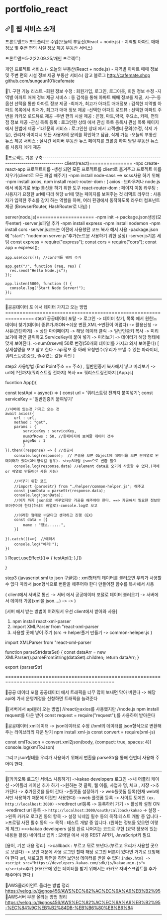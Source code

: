 # portfolio_react


<h2 tabindex="-1" dir="auto"><a id="user-content--웹-서비스-소개" class="anchor" aria-hidden="true" tabindex="-1" href="#-웹-서비스-소개"><svg class="octicon octicon-link" viewBox="0 0 16 16" version="1.1" width="16" height="16" aria-hidden="true"><path d="m7.775 3.275 1.25-1.25a3.5 3.5 0 1 1 4.95 4.95l-2.5 2.5a3.5 3.5 0 0 1-4.95 0 .751.751 0 0 1 .018-1.042.751.751 0 0 1 1.042-.018 1.998 1.998 0 0 0 2.83 0l2.5-2.5a2.002 2.002 0 0 0-2.83-2.83l-1.25 1.25a.751.751 0 0 1-1.042-.018.751.751 0 0 1-.018-1.042Zm-4.69 9.64a1.998 1.998 0 0 0 2.83 0l1.25-1.25a.751.751 0 0 1 1.042.018.751.751 0 0 1 .018 1.042l-1.25 1.25a3.5 3.5 0 1 1-4.95-4.95l2.5-2.5a3.5 3.5 0 0 1 4.95 0 .751.751 0 0 1-.018 1.042.751.751 0 0 1-1.042.018 1.998 1.998 0 0 0-2.83 0l-2.5 2.5a1.998 1.998 0 0 0 0 2.83Z"></path></svg></a>💁 웹 서비스 소개</h2>
<div>
	
</div>














프론트앤드5 포토폴리오 수업(오늘의 부동산(React + node.js) - 지역별 아파트 매매 정보 및 주변 편의 시설 정보 제공 부동산 서비스)


프론트앤드5-2(22.09.25/개인 프로젝트)

개인 프로젝트 서비스
(- 오늘의 부동산(React + node.js) - 지역별 아파트 매매 정보 및 주변 편의 시설 정보 제공 부동산 서비스)
참고 블로그
http://cafemate.shop
github.com/sungeun101/cafemate

📌1. 구현 기능 리스트
-회원 정보 수정 : 회원가입, 로그인, 로그아웃, 회원 정보 수정
-지역별 아파트 매매 정보 제공 서비스 : 동 검색을 통해 아파트 매매 정보를 제공, 시-구-동 옵션 선택을 통한 아파트 정보 제공
-최저가, 최고가 아파트 매매정보 : 검색한 지역별 아파트 목록에서 최저가, 최고가 매매 정보 제공
-선택한 아파트 로드뷰 : 선택한 아파트 주변을 카카오 로드뷰로 제공 
-주변 편의 시설 제공 : 은행, 마트,약국, 주요소, 카페, 편의점 정보 제공
-관심 목록 등록 : 로그인한 상태 에서 관심 목록 등록시 관심 목록 페이지 에서 한법에 제공
-1대1문의 서비스 : 로그인한 상태 에서 고객센터 문의(수정, 삭제 가능), 관리자 아이디시 모든 사용자의 문의를 확인하고 담급, 삭제 가능
-오늘의 부통산 뉴스 제공 서비스 : 실시간 네이버 부동산 뉴스 페이지를 크롤링 하여 당일 부동산 뉴스를 사용자 에게 제공


📌프로젝트 기본 구축----------------------------------------------------------------------------------------
client(react)===============
-npx create-react-app 프로젝트이름
-생성 되면 모든 프로젝트를 client로 옮겨주고 프로젝트 이름 지우기(client로 모든 파일 빼주기)
-npm install node-sass ==> scss사용 하기 위해
-npm install axios, npm install react-router-dom : 
(
axios : 브라우저나 node.js에서 비동기로 http 통신을 하기 위한 도구
react-router-dom : 페이지 이동
라우팅 : 사용자가 요청한 url에 따라 해당 url에 맞는 페이지를 보여주는 것
리액트 라우터 : 사용자가 입력한 주소를 감지 하는 역할을 하며, 여러 환경에서 동작하도록 라우터 컴포넌트 제공
(BrowserRouter, HashRouter로 나뉨)
)

server(node.js)====================
-npm init -> package.json생성(모두enter)
-server.js파일 추가
-npm install express
-npm install nodemon
-npm install cors
-server.js코드는 이전에 사용했던 코드 복사 해서 사용
-package.json에 "start": "nodemon server.js"추가(노드문 사용하기 위한 설정)
-server.js기본 세팅
	const express = require("express");
	const cors = require("cors");
	const app = express();

	app.use(cors()); //cors미들 웨이 추가

	app.get("/", function (req, res) {
	  res.send("Hello Node.js");
	});

	app.listen(5000, function () {
	  console.log("Start Node Server!");
	});

------------------------------------------------------------------------------------------------------------------



📌공공데이터 포 에서 데이터 가지고 오는 방법================================================================
step1
공공테이터 포탈 -> 로그인 -> 데이터 찾기, 목록 에서 원한느 데이터 찾기(데이터 종류가JSON->쉬운 변환,XML->변환이 어렵다)
-> 활용신청 -> 사유(간단하게) -> 상단 마이페이지 -> 해당 데이터 클릭 -> 일반인증키 복사 -> 미리보기에 확인 클릭하고 ServiceKey에 붙여 넣기
-> 미리보기 -> 데이터가 해당 형태에 맞게 보여진다.
->numOrsev에 50로 변경(50개의 데이터를 가지고 와서 보여준다)
[ 상세설명을 보고 참고 한다 - api정보 중 아래 요청변수(우리가 보낼 수 있는 파라미터, 쿼리스트링)중요, 줄수있는 값들 확인 ]


step2 사용방법 (End Point주소 == 주소) , 일반인증키 복사해서 넣고 미리보기 -> url에 ?전까지(쿼리스트링 전까지) 복사 == 쿼리스트링전까지
[App.js]

fucntion App(){

const testApi = async() => {
	const url = '쿼리스트링 전까지 붙여넣기';
	const serviceKey = '일반인증키 붙여넣기'

	//서버에 있는것 가지고 오는 것
	await axios({
		url : url,
		method : "get",
		params : {
			serviceKey : serviceKey,
			numOfRows : 50, //한페이지에 보여줄 데이터 갯수
			pageNo : 1
			}
	}).then((response) => { //성공시
		console.log(response);  // 콘솔을 보면 Object에 데이터를 보면 문자열로 된 데이터가 있다(XML형식일 경우). step3처럼 json으로 변환 필요
		console.log(response.data) //element data로 오기에 사용할 수 없다.(객체 or 배열로 만들어야 사용 가능)
		
		//바꾸기 위한 코드
		//import {parseStr} from "./helper/common-helper.js"; 해주고
		const jsonData = parseStr(response.data);
		console.log(jsonData);	
		//여기 까지 json으로 바꾸었지만 가공을 해주어야 한다. ==> 가공해서 필요한 정보만 모아주어야 한다(하나의 배열로)-console.log로 보고
		
		//이러한 형태로 바꾼다고 생각하고 진행 (EX)
		const data = [{
			name : "정보......",
		}] 

	}).catch(()=>{  //에러시
		console.log("에러!");
	})
}
React.useEffect(()=> {
	testApi();
},[])



}


step3 (javascript sml to json 구글링) : xml형태의 데이터를 불러오면 우리가 사용할 수 없다 따라서 json형식으로 변환을 해주어야 한다
만들어진 함수를 복사해서 사용

(
client에서 서버로 통신 -> 서버 에서 공공데이터 포털로 데이터 불러오기 -> 서버에서 데이터 가공(xml을 json....) -> 
->
)

[서버 에서 받는 방법이 어려워서 우선 client에서 받아와 사용]
1. npm install react-xml-parser
2. import XMLParser from "react-xml-parser
3. 사용할 곳에 넣어 주기 (src -> helper폴거 만들기 -> common-heleper.js )

import XMLParser from "react-xml-parser

function parseStr(dataSet) {
  const dataArr = new XMLParser().parseFromString(dataSet).children;
  return dataArr;
}

export {parserStr}

============================================================================================

📌공공 데이터 포털
공공데이터 에서 트래픽을 너무 많이 보내면 막아 버린다 -> 해당 api에 가서 운영계정을 신청하면 트래픽을 늘려준다


📌[서버에서 api불러 오는 방법]
 //react는axios를 사용했지만
  //node.js npm install request를 다운 받아 const request = require("request");를 사용하여 받아온다

📌공공데이터 xml데이터 -> json데이터로 수정
//xml의 데이터를 json형식으로 변환해주는 라이브러리 다운 받기
npm install xml-js
const convert = require(xml-js)

const xmlToJson = convert.xml2json(body, {compact: true, spaces: 4})
console.log(xmlToJson)

그리고 json형태를 우리가 사용하기 위해서 변환을  parseStr을  통해 한번더 사용해 주어야 한다.

----


📌[카카오톡 로그인 서비스 사용하기]
->kakao developers 로그인
->내 어플리 케이션
->어플리 케이션 추가 하기
->원하는 것 클릭,  웹 이름, 사업자 명, 체크 , 저장
->추가된다 -> 추가된것을 들어 간다
->플랫폼 설정하기 -> web플랫폼 등록(현재 web에서만 사용하기 때문에 이것만 사용한다)
->web 플랫폼 등록 -> 사이트 도메인 `(ex. http://localhost:3000)`
->redirect url등록 -> 등록하러 가기 -> 활성화 설정 ON
->redirect url 등록 -> `http://localhost:3000/oauth/callback/kakao` -> 설정
->왼쪽 카카오 로그인 동의 항목 -> 설정 닉네임 필수 동의  목적:테스트 개발 중 입니다
->프로필 사진 필수 동의 -> 목적 : 테스트 개발 중 입니다. (원하는 정보들 있으면 이렇게 체크)
==>kakao developers 설정 완료 나머지는 코드로 구현
(요약 정보에 있는 내용들 활용)
네이티브 앱키 : 모바일 에서 사용
REST API키, JavaScript키 필요

[용어, 기본 내용 정리]:
->callback : 부르고 뒤로 보낸다.(부르고 우리가 사용할 곳으로 보낸다) -> 보안 때문에 사용
로그인 할때 해당 로그인 버튼이 있다면 거기로 요청해야 한다 url, 새로고침 하면을 하면 보안상 데이터를 받을 수 없다
`index.html -> <script src="https://developers.kakao.com/sdk/js/kakao.min.js"></script>`추가 (카카오에 있는 데이터를 받기 위해서는 카카오 자바스크립트를 추가 해주어야 한다.)
 
📌AWS클라이언트 올리는 방법 정리  https://velog.io/@gnos456/AWS%EC%82%AC%EC%9A%A9%EB%B2%95  <br>
📌AWS서버 부분 올리는 방법 정리 https://velog.io/@gnos456/AWS%EC%82%AC%EC%9A%A9%EB%B2%95-%EC%84%9C%EB%B2%84DB-%EB%B6%80%EB%B6%84  <br>

-----------------------------------------------------------------------------------------------------------------------------------------------------------------








